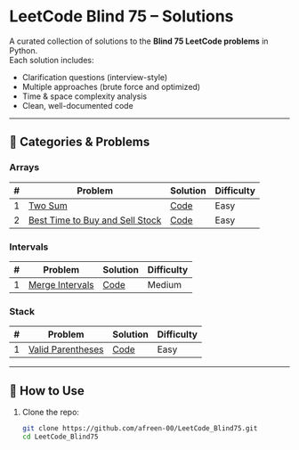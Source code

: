 # LeetCode Blind 75 – Solutions

A curated collection of solutions to the **Blind 75 LeetCode problems** in Python.  
Each solution includes:
- Clarification questions (interview-style)
- Multiple approaches (brute force and optimized)
- Time & space complexity analysis
- Clean, well-documented code

---

## 📂 Categories & Problems

### **Arrays**
| # | Problem | Solution | Difficulty |
|---|---------|----------|------------|
| 1 | [Two Sum](https://leetcode.com/problems/two-sum/) | [Code](arrays/two_sum.py) | Easy |
| 2 | [Best Time to Buy and Sell Stock](https://leetcode.com/problems/best-time-to-buy-and-sell-stock/) | [Code](arrays/best_time_to_buy_and_sell_stock.py) | Easy |

### **Intervals**
| # | Problem | Solution | Difficulty |
|---|---------|----------|------------|
| 1 | [Merge Intervals](https://leetcode.com/problems/merge-intervals/) | [Code](intervals/merge_intervals.py) | Medium |

### **Stack**
| # | Problem | Solution | Difficulty |
|---|---------|----------|------------|
| 1 | [Valid Parentheses](https://leetcode.com/problems/valid-parentheses/) | [Code](stack/valid_parentheses.py) | Easy |

---

## 🚀 How to Use
1. Clone the repo:
   ```bash
   git clone https://github.com/afreen-00/LeetCode_Blind75.git
   cd LeetCode_Blind75

